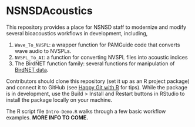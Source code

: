 # NSNSDAcoustics

This repository provides a place for NSNSD staff to modernize and modify several bioacoustics workflows in development, including,

1) `Wave_To_NVSPL`: a wrapper function for PAMGuide code that converts wave audio to NVSPLs.
2) `NVSPL_To_AI`: a function for converting NVSPL files into acoustic indices
3) The BirdNET function family: several functions for manipulation of [BirdNET data](www.birdnet.cornell.edu).

Contributors should clone this repository (set it up as an R project package) and connect it to GitHub (see [Happy Git with R](www.happygitwithr.com) for tips). While the package is in development, use the Build > Install and Restart buttons in RStudio to install the package locally on your machine.

The R script file `Intro-Demo.R` walks through a few basic workflow examples. **MORE INFO TO COME.**

